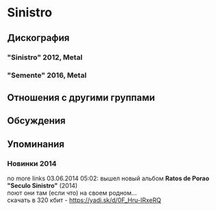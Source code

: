 # Sinistro



## Дискография

### "Sinistro" 2012, Metal



### "Semente" 2016, Metal




## Отношения с другими группами


## Обсуждения


## Упоминания

### Новинки 2014

no more links 03.06.2014 05:02:
вышел новый альбом <B>Ratos de Porao "Seculo Sinistro"</B> (2014)<BR>поют они там (если что) на своем родном...<BR>скачать в 320 кбит - https://yadi.sk/d/0F_Hru-IRxeRQ<BR>

